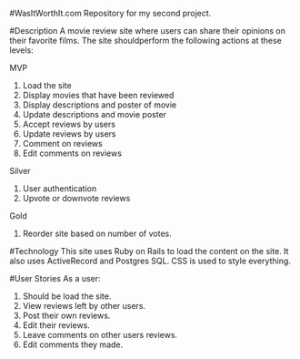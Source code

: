 #WasItWorthIt.com
Repository for my second project.

#Description
A movie review site where users can share their opinions on their favorite films. The site shouldperform the following actions at these levels:

MVP
1. Load the site
2. Display movies that have been reviewed
3. Display descriptions and poster of movie
4. Update descriptions and movie poster
5. Accept reviews by users
6. Update reviews by users  
7. Comment on reviews
8. Edit comments on reviews

Silver
1. User authentication
2. Upvote or downvote reviews

Gold
1. Reorder site based on number of votes.

#Technology
  This site uses Ruby on Rails to load the content on the site.  It also uses ActiveRecord and Postgres SQL.  CSS is used to style everything.

#User Stories
As a user:
  1. Should be load the site.
  2. View reviews left by other users.
  3. Post their own reviews.
  4. Edit their reviews.
  5. Leave comments on other users reviews.
  6. Edit comments they made.
